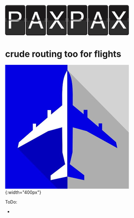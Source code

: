 <img src="./paxpax.jpg" width="400px">

# crude routing too for flights
![icon](./icon.jpg){:width="400px"}


ToDo:

* 

